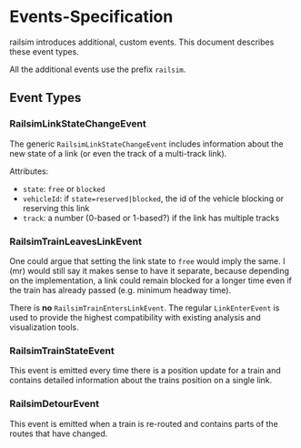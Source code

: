 # Events-Specification

railsim introduces additional, custom events. This document describes these event types.

All the additional events use the prefix `railsim`.

## Event Types

### RailsimLinkStateChangeEvent

The generic `RailsimLinkStateChangeEvent` includes information about the new state of a link (or even the track of a
multi-track link).

Attributes:

- `state`: `free` or `blocked`
- `vehicleId`: if `state=reserved|blocked`, the id of the vehicle blocking or reserving this link
- `track`: a number (0-based or 1-based?) if the link has multiple tracks

### RailsimTrainLeavesLinkEvent

One could argue that setting the link state to `free` would imply the same. I (mr) would still
say it makes sense to have it separate, because depending on the implementation, a link could
remain blocked for a longer time even if the train has already passed (e.g. minimum headway time).

There is **no** `RailsimTrainEntersLinkEvent`. The regular `LinkEnterEvent` is used to provide the highest
compatibility with existing analysis and visualization tools.

### RailsimTrainStateEvent

This event is emitted every time there is a position update for a train and contains detailed information about the
trains position on a single link.

### RailsimDetourEvent

This event is emitted when a train is re-routed and contains parts of the routes that have changed.

